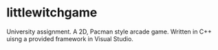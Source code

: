 # littlewitchgame
 University assignment. A 2D, Pacman style arcade game. Written in C++ uisng a provided framework in Visual Studio.
